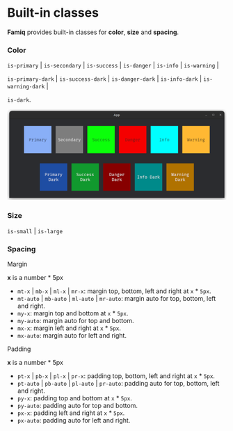 # Built-in classes

**Famiq** provides built-in classes for **color**, **size** and **spacing**.

### Color

`is-primary` | `is-secondary` | `is-success` | `is-danger` | `is-info` | `is-warning` |

`is-primary-dark` | `is-success-dark` | `is-danger-dark` | `is-info-dark` | `is-warning-dark` |

`is-dark`.

![color classes](../images/color_class.png)

### Size

`is-small` | `is-large`


### Spacing

Margin

**x** is a number * 5px

- `mt-x` | `mb-x` | `ml-x` | `mr-x`: margin top, bottom, left and right at `x` * `5px`.
- `mt-auto` | `mb-auto` | `ml-auto` | `mr-auto`: margin auto for top, bottom, left and right.
- `my-x`: margin top and bottom at `x` * `5px`.
- `my-auto`: margin auto for top and bottom.
- `mx-x`: margin left and right at `x` * `5px`.
- `mx-auto`: margin auto for left and right.

Padding

**x** is a number * 5px

- `pt-x` | `pb-x` | `pl-x` | `pr-x`: padding top, bottom, left and right at `x` * `5px`.
- `pt-auto` | `pb-auto` | `pl-auto` | `pr-auto`: padding auto for top, bottom, left and right.
- `py-x`: padding top and bottom at `x` * `5px`.
- `py-auto`: padding auto for top and bottom.
- `px-x`: padding left and right at `x` * `5px`.
- `px-auto`: padding auto for left and right.
